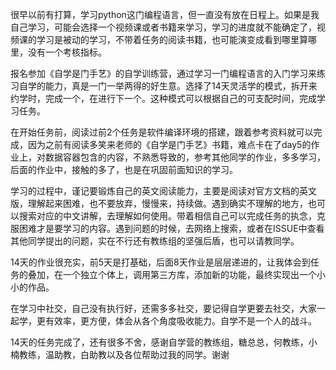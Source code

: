 很早以前有打算，学习python这门编程语言，但一直没有放在日程上。如果是我自己学习，可能会选择一个视频课或者书籍来学习，学习的进度就不能确定了，视频课的学习是被动的学习，不带着任务的阅读书籍，也可能演变成看到哪里算哪里，没有一个考核指标。

报名参加《自学是门手艺》的自学训练营，通过学习一门编程语言的入门学习来练习自学的能力，真是一门一举两得的好生意。选择了14天灵活学的模式，拆开来约学时，完成一个，在进行下一个。这种模式可以根据自己的可支配时间，完成学习任务。

在开始任务前，阅读过前2个任务是软件编译环境的搭建，跟着参考资料就可以完成，因为之前有阅读多笑来老师的《自学是门手艺》书籍，难点卡在了day5的作业上，对数据容器包含的内容，不熟悉导致的，参考其他同学的作业，多多学习，后面的作业中，接触的多了，也是在巩固前面知识的学习。

学习的过程中，谨记要锻炼自己的英文阅读能力，主要是阅读对官方文档的英文版，理解起来困难，也不要放弃，慢慢来，持续做。遇到确实不理解的地方，也可以搜索对应的中文讲解，去理解如何使用。带着相信自己可以完成任务的执念，克服困难才是要学习的内容。遇到问题的时候，去网络上搜索，或者在ISSUE中查看其他同学提出的问题，实在不行还有教练组的坚强后盾，也可以请教同学。

14天的作业很充实，前5天是打基础，后面8天作业是层层递进的，让我体会到任务的叠加，在一个独立个体上，调用第三方库，添加新的功能，最终实现出一个小小的作品。

在学习中社交，自己没有执行好，还需多多社交，要记得自学更要去社交，大家一起学，更有效率，更方便，体会从各个角度吸收能力。自学不是一个人的战斗。

14天的任务完成了，还有很多不舍，感谢自学营的教练组，糖总总，何教练，小楠教练，温助教，白助教以及各位帮助过我的同学。谢谢
